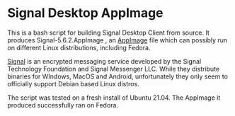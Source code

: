 # Signal Desktop AppImage

This is a bash script for building Signal Desktop Client from source. It produces Signal-5.6.2.AppImage , an [AppImage](https://en.wikipedia.org/wiki/AppImage) file which can possibly run on different Linux distributions, including Fedora.

[Signal](https://www.signal.org/) is an encrypted messaging service developed by the Signal Technology Foundation and Signal Messenger LLC. 
While they distribute binaries for WIndows, MacOS and Android, unfortunately they only seem to officially support Debian based Linux distros.  

The script was tested on a fresh install of Ubuntu 21.04. The AppImage it produced successfully ran on Fedora.
